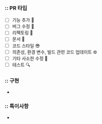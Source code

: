 ### :: PR 타입
- [ ] 기능 추가 🔨
- [ ]  버그 수정 🐞
- [ ]  리팩토링 🚧
- [ ]  문서 📄
- [ ]  코드 스타일 😎
- [ ]  의존성, 환경 변수, 빌드 관련 코드 업데이트 ⚙️
- [ ]  기타 사소한 수정 🎸
- [ ]  테스트 🔍

### :: 구현
- 

### :: 특이사항
- 
